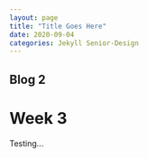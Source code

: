 ```yaml
---
layout: page
title: "Title Goes Here"
date: 2020-09-04
categories: Jekyll Senior-Design
---
```

## Blog 2

# Week 3

Testing...
